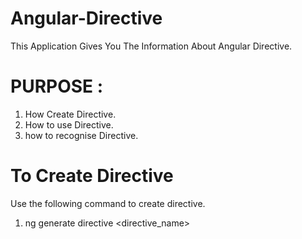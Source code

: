 # Angular-Directive

This Application Gives You The Information About Angular Directive.
# PURPOSE :
1)  How Create Directive.
2)  How to use Directive.
3)  how to recognise Directive.
# To Create Directive
Use the following command to create directive.
1)  ng generate directive <directive_name>
